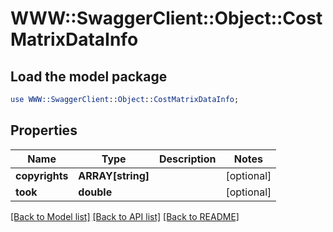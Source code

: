 # WWW::SwaggerClient::Object::CostMatrixDataInfo

## Load the model package
```perl
use WWW::SwaggerClient::Object::CostMatrixDataInfo;
```

## Properties
Name | Type | Description | Notes
------------ | ------------- | ------------- | -------------
**copyrights** | **ARRAY[string]** |  | [optional] 
**took** | **double** |  | [optional] 

[[Back to Model list]](../README.md#documentation-for-models) [[Back to API list]](../README.md#documentation-for-api-endpoints) [[Back to README]](../README.md)


